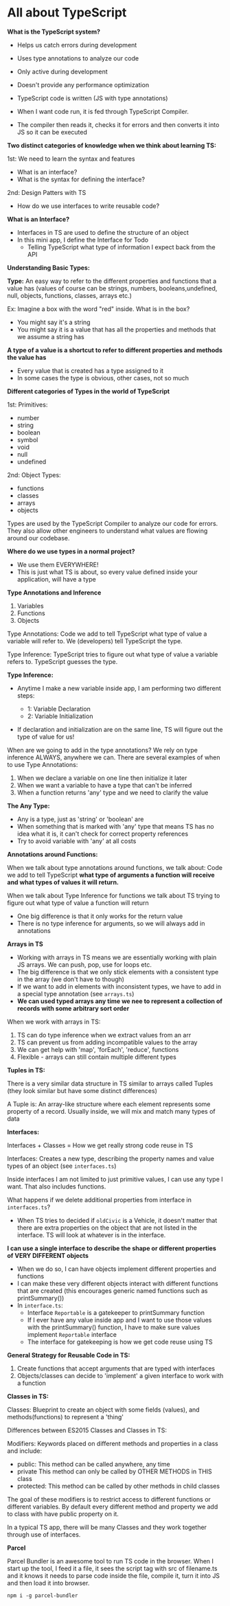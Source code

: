 # All about TypeScript

**What is the TypeScript system?**

- Helps us catch errors during development
- Uses type annotations to analyze our code
- Only active during development
- Doesn't provide any performance optimization

- TypeScript code is written (JS with type annotations)
- When I want code run, it is fed through TypeScript Compiler.
- The compiler then reads it, checks it for errors and then converts it into JS so it can be executed

**Two distinct categories of knowledge when we think about learning TS:**

1st: We need to learn the syntax and features

  - What is an interface?
  - What is the syntax for defining the interface?

2nd: Design Patters with TS
  - How do we use interfaces to write reusable code?

**What is an Interface?**

- Interfaces in TS are used to define the structure of an object
- In this mini app, I define the Interface for Todo
  - Telling TypeScript what type of information I expect back from the API

**Understanding Basic Types:**

**Type:** An easy way to refer to the different properties and functions that a value has (values of course can be strings, numbers, booleans,undefined, null, objects, functions, classes, arrays etc.)

Ex: Imagine a box with the word "red" inside. What is in the box?

- You might say it's a string
- You might say it is a value that has all the properties and methods that we assume a string has

**A type of a value is a shortcut to refer to different properties and methods the value has**

- Every value that is created has a type assigned to it
- In some cases the type is obvious, other cases, not so much

**Different categories of Types in the world of TypeScript**

1st: Primitives:

  - number
  - string
  - boolean
  - symbol
  - void
  - null
  - undefined

2nd: Object Types:

  - functions
  - classes
  - arrays
  - objects

Types are used by the TypeScript Compiler to analyze our code for errors. They also allow other engineers to understand what values are flowing around our codebase.

**Where do we use types in a normal project?**

- We use them EVERYWHERE!
- This is just what TS is about, so every value defined inside your application, will have a type

**Type Annotations and Inference**

1. Variables
2. Functions
3. Objects

Type Annotations: Code we add to tell TypeScript what type of value a variable will refer to. We (developers) tell TypeScript the type.

Type Inference: TypeScript tries to figure out what type of value a variable refers to. TypeScript guesses the type.

**Type Inference:**

- Anytime I make a new variable inside app, I am performing two different steps:
  - 1: Variable Declaration
  - 2: Variable Initialization

- If declaration and initialization are on the same line, TS  will figure out the type of value for us!

When are we going to add in the type annotations?
We rely on type inference ALWAYS, anywhere we can. There are several examples of when to use Type Annotations:

1. When we declare a variable on one line then initialize it later
2. When we want a variable to have a type that can't be inferred
3. When a function returns 'any' type and we need to clarify the value

**The Any Type:**

- Any is a type, just as 'string' or 'boolean' are
- When something that is marked with 'any' type that means TS has no idea what it is, it can't check for correct property references
- Try to avoid variable with 'any' at all costs

**Annotations around Functions:**

When we talk about type annotations around functions, we talk about:
Code we add to tell TypeScript **what type of arguments a function will receive and what types of values it will return.**

When we talk about Type Inference for functions we talk about TS trying to figure out what type of value a function will return

  - One big difference is that it only works for the return value
  - There is no type inference for arguments, so we will always add in annotations

**Arrays in TS**

- Working with arrays in TS means we are essentially working with plain JS arrays. We can push, pop, use for loops etc.
- The big difference is that we only stick elements with a consistent type in the array (we don't have to though)
- If we want to add in elements with inconsistent types, we have to add in a special type annotation (see `arrays.ts`)
- **We can used typed arrays any time we nee to represent a collection of records with some arbitrary sort order**

When we work with arrays in TS:

1. TS can do type inference when we extract values from an arr
2. TS can prevent us from adding incompatible values to the array
3. We can get help with 'map', 'forEach', 'reduce', functions
4. Flexible - arrays can still contain multiple different types

**Tuples in TS:**

There is a very similar data structure in TS similar to arrays called Tuples (they look similar but have some distinct differences)

A Tuple is: An array-like structure where each element represents some property of a record. Usually inside, we will mix and match many types of data

**Interfaces:**

Interfaces + Classes = How we get really strong code reuse in TS

Interfaces: Creates a new type, describing the property names and value types of an object (see `interfaces.ts`)

Inside interfaces I am not limited to just primitive values, I can use any type I want. That also includes functions.

What happens if we delete additional properties from interface in `interfaces.ts`?
 - When TS tries to decided if `oldCivic` is a Vehicle, it doesn't matter that there are extra properties on the object that are not listed in the interface. TS will look at whatever is in the interface.

**I can use a single interface to describe the shape or different properties of VERY DIFFERENT objects**

- When we do so, I can have objects implement different properties and functions
- I can make these very different objects interact with different functions that are created (this encourages generic named functions such as printSummary())
- In `interface.ts`:
  - Interface `Reportable` is a gatekeeper to printSummary function
  - If I ever have any value inside app and I want to use those values with the printSummary() function, I have to make sure values implement `Reportable` interface
  - The interface for gatekeeping is how we get code reuse using TS

**General Strategy for Reusable Code in TS:**

1. Create functions that accept arguments that are typed with interfaces
2. Objects/classes can decide to 'implement' a given interface to work with a function

**Classes in TS:**

Classes: Blueprint to create an object with some fields (values), and methods(functions) to represent a 'thing'

Differences between ES2015 Classes and Classes in TS:

Modifiers: Keywords placed on different methods and properties in a class and include:

  - public: This method can be called anywhere, any time
  - private This method can only be called by OTHER METHODS in THIS class
  - protected: This method can be called by other methods in child classes

The goal of these modifiers is to restrict access to different functions or different variables. By default every different method and property we add to class with have public property on it.

In a typical TS app, there will be many Classes and they work together through use of interfaces.

**Parcel**

Parcel Bundler is an awesome tool to run TS code in the browser. When I start up the tool, I feed it a file, it sees the script tag with src of filename.ts and it knows it needs to parse
code inside the file, compile it, turn it into JS and then load it into browser.

`npm i -g parcel-bundler`
